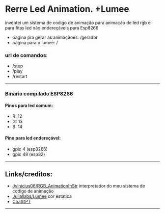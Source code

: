 # Rerre Led Animation. +Lumee
inventei um sistema de codigo de animação para animação de led rgb e para fitas led não endereçáveis
para Esp8266

- pagina pra gerar as animaçãoes: /gerador
- pagina para o lumee: /

### url de comandos:
- /stop
- /play
- /restart
------------
### [Binario compilado ESP8266](https://github.com/BiancaRerre/Rerre-Led-Animation-Lumee/tree/main/bin)
#### Pinos para led comum:
- R: 12
- G: 13
- B: 14

#### Pino para led endereçável:
- gpio 4 (esp8266)
- gpio 48 (esp32)


------------
## Links/creditos:
- [Jvinicius06/RGB_AnimationInStr](https://github.com/Jvinicius06/RGB_AnimationInStr) interpretador do meu sistema de codigo de animação
- [Juliallabs/Lumee](https://github.com/Juliallabs/Lumee) cor estatica
- [ChatGPT](https://chat.openai.com/chat) 

------------
